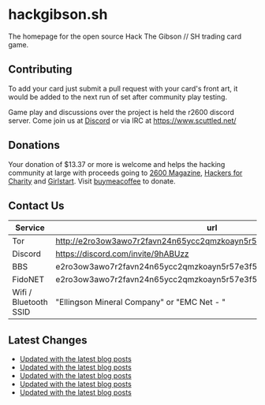 # hackgibson.sh
The homepage for the open source Hack The Gibson // SH trading card game.


## Contributing

To add your card just submit a pull request with your card's front art, it would be added to the next run of set after community play testing.

Game play and discussions over the project is held the r2600 discord server. Come join us at [Discord](https://discord.com/invite/9hABUzz) or via IRC at https://www.scuttled.net/


## Donations

Your donation of $13.37 or more is welcome and helps the hacking community at large with proceeds going to [2600 Magazine](https://2600.com/), [Hackers for Charity](https://hackersforcharity.org) and [Girlstart](https://girlstart.org).  Visit [buymeacoffee](https://www.buymeacoffee.com/hackgibson.sh) to donate.


## Contact Us

Service | url
-|-
Tor | http://e2ro3ow3awo7r2favn24n65ycc2qmzkoayn5r57e3f56nvjwdcgg32ad.onion
Discord | https://discord.com/invite/9hABUzz
BBS | e2ro3ow3awo7r2favn24n65ycc2qmzkoayn5r57e3f56nvjwdcgg32ad.onion:23
FidoNET | e2ro3ow3awo7r2favn24n65ycc2qmzkoayn5r57e3f56nvjwdcgg32ad.onion:24554
Wifi / Bluetooth SSID | "Ellingson Mineral Company" or "EMC Net - <fidonet address>"

## Latest Changes
<!-- BLOG-POST-LIST:START -->
- [Updated with the latest blog posts](https://github.com/DFW2600/hackgibson.sh/commit/26d090c49d241278eff36980ccb7129162a5319f)
- [Updated with the latest blog posts](https://github.com/DFW2600/hackgibson.sh/commit/d02d9cad87eb66a3fa6395079059d88680cde9ba)
- [Updated with the latest blog posts](https://github.com/DFW2600/hackgibson.sh/commit/2430381a022ee9fc9c13a29bf07a453c2282f250)
- [Updated with the latest blog posts](https://github.com/DFW2600/hackgibson.sh/commit/f62398d8539b1bac0d62cdb6eaf180e6828852a1)
- [Updated with the latest blog posts](https://github.com/DFW2600/hackgibson.sh/commit/6c2c43b961fd564b0b34c9a4d9ee47a946ec291d)
<!-- BLOG-POST-LIST:END -->
